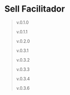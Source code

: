 # Sell Facilitador

> v.0.1.0
>
> v.0.1.1
>
> v.0.2.0
>
> v.0.3.1
>
> v.0.3.2
>
> v.0.3.3
>
> v.0.3.4
>
> v.0.3.6
